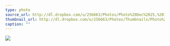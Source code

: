 ```yaml
---
type: photo
source_url: http://dl.dropbox.com/u/256663/Photos/Photo%20Dec%2025,%2013%2006%2036%20(HDR).jpg
thumbnail_url: http://dl.dropbox.com/u/256663/Photos/Thumbnails/Photo%20Dec%2025,%2013%2006%2036%20(HDR).jpg
caption: ""
---
```

![](http://dl.dropbox.com/u/256663/Photos/Photo%20Dec%2025,%2013%2006%2036%20(HDR).jpg)